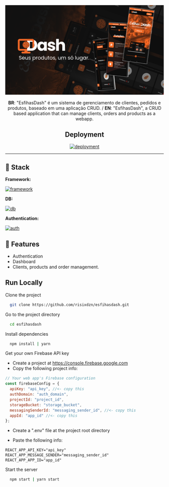 <a href="https://esfihasdash.vercel.app">
    <img src ="./public/assets/img/readmeimg.png"/>
</a>    
<p align="center">
    <b>BR</b>: "EsfihasDash" é um sistema de gerenciamento de clientes, pedidos e produtos, baseado em uma aplicação CRUD. / <b>EN</b>: "EsfihasDash", a CRUD based application that can manage clients, orders and products as a webapp.    
</p>
<div align="center">

## **Deployment**

[![deployment](https://img.shields.io/badge/EsfihasDash-000?style=for-the-badge&logo=vercel&logoColor=white)](https://esfihasdash.vercel.app/)
</div>

<hr>

## 🚀 **Stack**

**Framework:**

[![framework](https://img.shields.io/badge/React-2289e3?style=for-the-badge&logo=react&logoColor=white)](https://react.dev)

**DB:**

[![db](https://img.shields.io/badge/firestore-ffca28?style=for-the-badge&logo=firebase&logoColor=black)](https://react.dev)

**Authentication:** 

[![auth](https://img.shields.io/badge/firebase/auth-ff8c00?style=for-the-badge&logo=firebase&logoColor=white)](https://react.dev)

## 🌌 **Features**

- Authentication
- Dashboard 
- Clients, products and order management.
 

## **Run Locally**

Clone the project

```bash
  git clone https://github.com/risixdzn/esfihasdash.git
```

Go to the project directory

```bash
  cd esfihasdash
```

Install dependencies

```bash
  npm install | yarn
```

Get your own Firebase API key
- Create a project at https://console.firebase.google.com
- Copy the following project info:
```js
// Your web app's Firebase configuration
const firebaseConfig = {
  apiKey: "api_key", //<- copy this
  authDomain: "auth_domain",
  projectId: "project_id",
  storageBucket: "storage_bucket",
  messagingSenderId: "messaging_sender_id", //<- copy this
  appId: "app_id" //<- copy this
};
```

- Create a ".env" file at the project root directory

- Paste the following info:

```dotenv
REACT_APP_API_KEY="api_key"
REACT_APP_MESSAGE_SENDER="messaging_sender_id"
REACT_APP_APP_ID="app_id"
```

Start the server

```bash
  npm start | yarn start
```


